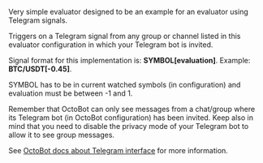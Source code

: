 Very simple evaluator designed to be an example for an evaluator using Telegram signals.

Triggers on a Telegram signal from any group or channel listed in this evaluator configuration in which 
your Telegram bot is invited.

Signal format for this implementation is: **SYMBOL[evaluation]**. Example: **BTC/USDT[-0.45]**.

SYMBOL has to be in current watched symbols (in configuration) and evaluation must be between -1 and 1. 

Remember that OctoBot can only see messages from a
chat/group where its Telegram bot (in OctoBot configuration) has been invited. Keep also in mind that you
need to disable the privacy mode of your Telegram bot to allow it to see group messages.

See [OctoBot docs about Telegram interface](https://www.octobot.cloud/en/guides/octobot-interfaces/telegram?utm_source=octobot&utm_medium=dk&utm_campaign=regular_open_source_content&utm_content=telegramSignalEvaluator) for more information.
